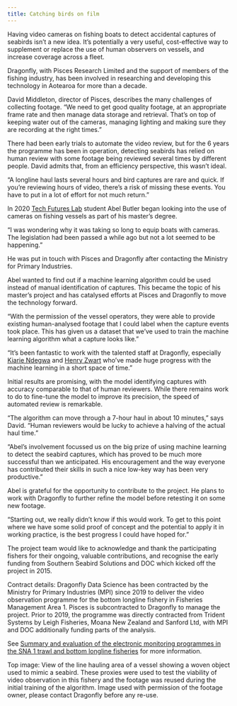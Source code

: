 ```yaml
---
title: Catching birds on film
---
```

Having video cameras on fishing boats to detect accidental captures of seabirds isn’t a new idea. It’s potentially a very useful, cost-effective way to supplement or replace the use of human observers on vessels, and increase coverage across a fleet.

<!--more-->

Dragonfly, with Pisces Research Limited and the support of members of the fishing industry, has been involved in researching and developing this technology in Aotearoa for more than a decade.

David Middleton, director of Pisces, describes the many challenges of collecting footage. “We need to get good quality footage, at an appropriate frame rate and then manage data storage and retrieval. That’s on top of keeping water out of the cameras, managing lighting and making sure they are recording at the right times.”

There had been early trials to automate the video review, but for the 6 years the programme has been in operation, detecting seabirds has relied on human review with some footage being reviewed several times by different people. David admits that, from an efficiency perspective, this wasn’t ideal.

“A longline haul lasts several hours and bird captures are rare and quick. If you’re reviewing hours of video, there’s a risk of missing these events. You have to put in a lot of effort for not much return.”

In 2020 [Tech Futures Lab](https://techfutureslab.com/) student Abel Butler began looking into the use of cameras on fishing vessels as part of his master’s degree. 

“I was wondering why it was taking so long to equip boats with cameras. The legislation had been passed a while ago but not a lot seemed to be happening.”

He was put in touch with Pisces and Dragonfly after contacting the Ministry for Primary Industries.

Abel wanted to find out if a machine learning algorithm could be used instead of manual identification of captures. This became the topic of his master’s project and has catalysed efforts at Pisces and Dragonfly to move the technology forward.

“With the permission of the vessel operators, they were able to provide existing human-analysed footage that I could label when the capture events took place. This has given us a dataset that we’ve used to train the machine learning algorithm what a capture looks like.”

“It’s been fantastic to work with the talented staff at Dragonfly, especially [Kiarie Ndegwa](https://www.dragonfly.co.nz/people/ndegwa-kiarie.html) and [Henry Zwart](https://www.dragonfly.co.nz/people/zwart-henry.html) who’ve made huge progress with the machine learning in a short space of time.”

Initial results are promising, with the model identifying captures with accuracy comparable to that of human reviewers. While there remains work to do to fine-tune the model to improve its precision, the speed of automated review is remarkable.

“The algorithm can move through a 7-hour haul in about 10 minutes,” says David. “Human reviewers would be lucky to achieve a halving of the actual haul time.”

“Abel’s involvement focussed us on the big prize of using machine learning to detect the seabird captures, which has proved to be much more successful than we anticipated. His encouragement and the way everyone has contributed their skills in such a nice low-key way has been very productive.”

Abel is grateful for the opportunity to contribute to the project. He plans to work with Dragonfly to further refine the model before retesting it on some new footage.

“Starting out, we really didn’t know if this would work.  To get to this point where we have some solid proof of concept and the potential to apply it in working practice, is the best progress I could have hoped for.”

The project team would like to acknowledge and thank the participating fishers for their ongoing, valuable contributions, and recognise the early funding from Southern Seabird Solutions and DOC which kicked off the project in 2015.

Contract details: Dragonfly Data Science has been contracted by the Ministry for Primary Industries (MPI) since 2019 to deliver the video observation programme for the bottom longline fishery in Fisheries Management Area 1. Pisces is subcontracted to Dragonfly to manage the project. Prior to 2019, the programme was directly contracted from Trident Systems by Leigh Fisheries, Moana New Zealand and Sanford Ltd, with MPI and DOC additionally funding parts of the analysis.

See [Summary and evaluation of the electronic monitoring programmes in the SNA 1 trawl and bottom longline fisheries](https://www.mpi.govt.nz/dmsdocument/45928-FAR-202137-Summary-and-evaluation-of-the-electronic-monitoring-programmes-in-the-SNA-1-trawl-and-bottom-longline-fisheries) for more information.

Top image: View of the line hauling area of a vessel showing a woven object used to mimic a seabird. These proxies were used to test the viability of video observation in this fishery and the footage was reused during the initial training of the algorithm. Image used with permission of the footage owner, please contact Dragonfly before any re-use.
